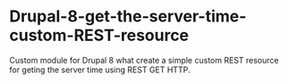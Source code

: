 # Drupal-8-get-the-server-time-custom-REST-resource
Custom module for Drupal 8 what create a simple custom REST resource for geting the server time using REST GET HTTP.
